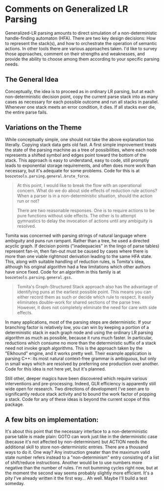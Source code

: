 # Comments on Generalized LR Parsing

Generalized-LR parsing amounts to direct simulation of a non-deterministic handle-finding
automaton (HFA). There are two key design decisions: How to represent the stack(s), and how
to orchestrate the operation of semantic actions. In other tools there are various approaches
taken. I'd like to survey those approaches, comment on their strengths and weaknesses, and
provide the ability to choose among them according to your specific parsing needs.

## The General Idea

Conceptually, the idea is to proceed as in ordinary LR parsing, but at
each non-deterministic decision point, copy the current parse stack into as
many cases as necessary for each possible outcome and run all stacks in
parallel. Whenever one stack meets an error condition, it dies. If all
stacks ever die, the entire parse fails.

## Variations on the Theme

While conceptually simple, one should not take the above explanation too
literally. Copying stack data gets old fast. A first simple improvement
treats the state of the parsing machine as a tree of possibilities, where
each node represents a shifted symbol and edges point toward the bottom
of the stack. This approach is easy to understand, easy to code, still
promptly leads to exponential storage requirements, and often does more
work than necessary, but it's adequate for some problems. Code for this
is at `boozetools.parsing.general.brute_force`.

> At this point, I would like to break the flow with an operational concern.
> What do we do about side effects of reduction rule actions? When a parser
> is in a non-deterministic situation, should the action run or not?
> 
> There are two reasonable responses. One is to require actions to be pure
> functions without side effects. The other is to attempt gymnastics to delay
> the invocation of actions until any ambiguity is resolved.

Tomita was concerned with parsing strings of natural language where
ambiguity and puns run rampant. Rather than a tree, he used a directed
acyclic graph. If decision points
("inadequacies" in the lingo of parse tables) represent fan-in, then fan-out
must be caused by cases where there is more than one viable rightmost
derivation leading to the same HFA state. This, along with suitable handling
of reduction rules, is Tomita's idea, although his original algorithm had a
few limitations which other authors have since fixed.
Code for an algorithm in this family is at `boozetools.parsing.general.gss`.

> Tomita's Graph-Structured Stack approach also has the advantage of
> identifying puns at the earliest possible point. This means you can
> either record them as such or decide which rule to respect. It easily
> eliminates double-work for shared sections of the parse tree. However,
> it does not completely eliminate the need for care with side effects.

In many applications, most of the
parsing steps are deterministic. If your branching factor
is relatively low, you can win by keeping a portion of a deterministic stack
in each graph node and using the ordinary LR parsing algorithm as much as
possible, because it runs much faster. In particular, reductions which
consume no more than the deterministic suffix of a stack need not invoke
graph algorithms. This is the approach taken by the
"Elkhound" engine, and it works pretty well. Their example application is
parsing C++: its most natural context-free grammar is ambiguous, but only in
small ways which are resolved by preferring one production over another.
Code for this idea is not here yet, but it's planned.

Still other, deeper magics have been discovered which require various
interventions and pre-processing. Indeed, GLR efficiency is apparently
still wide open for research. Two directions of development I've seen
are to significantly reduce stack activity and to bound the work factor
of popping a stack. Code for any of these ideas is beyond the current
scope of this package.


## A few bits on implementation:

It's about this point that the necessary interface to a non-deterministic
parse table is made plain: GOTO can work just like in the deterministic case
(because it's not affected by non-determinism) but ACTION needs the
additional skill to store non-deterministic entries. There are a thousand
ways to do it. One way? Any instruction greater than the maximum valid state
number refers instead to a "non-determinism" entry consisting of a list of
shift/reduce instructions. Another would be to use numbers more negative than
the number of rules. I'm not bumming cycles right now, but at the moment the
second way seems probably slightly more efficient. It's a pity I've already
written it the first way... Ah well. Maybe I'll build a test someday.

